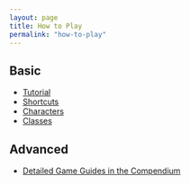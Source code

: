 ```yaml
---
layout: page
title: How to Play
permalink: "how-to-play"
---
```


<span style="float: right;">
  <img {% include independently-sized-image-properties.html path="/assets/img/other/turtle.gif" %} alt="" style="border-radius: 100%;" />
</span>

## Basic

- [Tutorial](tutorial)
- [Shortcuts](shortcuts)
- [Characters](meet-the-cast)
- [Classes](classes)

## Advanced

- [Detailed Game Guides in the Compendium](/compendium/guides)

